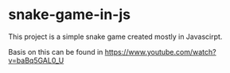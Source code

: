 # snake-game-in-js

This project is a simple snake game created mostly in Javascirpt. 

Basis on this can be found in https://www.youtube.com/watch?v=baBq5GAL0_U

